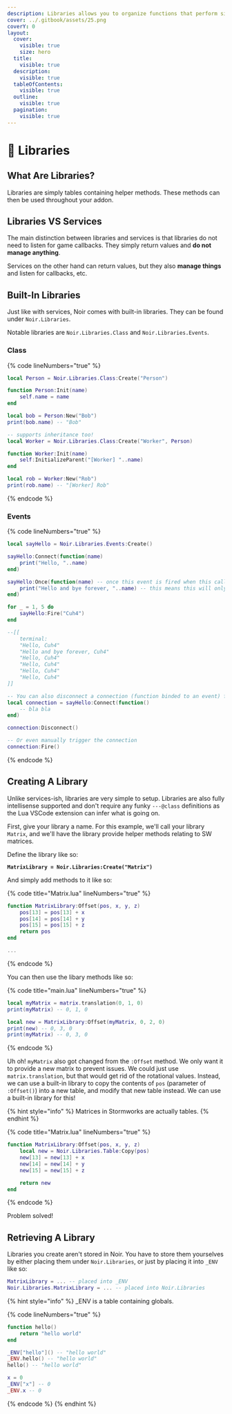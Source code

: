 ```yaml
---
description: Libraries allows you to organize functions that perform similar actions.
cover: ../.gitbook/assets/25.png
coverY: 0
layout:
  cover:
    visible: true
    size: hero
  title:
    visible: true
  description:
    visible: true
  tableOfContents:
    visible: true
  outline:
    visible: true
  pagination:
    visible: true
---
```


# 📖 Libraries

## What Are Libraries?

Libraries are simply tables containing helper methods. These methods can then be used throughout your addon.

## Libraries VS Services

The main distinction between libraries and services is that libraries do not need to listen for game callbacks. They simply return values and **do not manage anything**.

Services on the other hand can return values, but they also **manage things** and listen for callbacks, etc.

## Built-In Libraries

Just like with services, Noir comes with built-in libraries. They can be found under `Noir.Libraries`.

Notable libraries are `Noir.Libraries.Class` and `Noir.Libraries.Events`.

### Class

{% code lineNumbers="true" %}
```lua
local Person = Noir.Libraries.Class:Create("Person")

function Person:Init(name)
    self.name = name
end

local bob = Person:New("Bob")
print(bob.name) -- "Bob"

-- supports inheritance too!
local Worker = Noir.Libraries.Class:Create("Worker", Person)

function Worker:Init(name)
    self:InitializeParent("[Worker] "..name)
end

local rob = Worker:New("Rob")
print(rob.name) -- "[Worker] Rob"
```
{% endcode %}

### Events

{% code lineNumbers="true" %}
```lua
local sayHello = Noir.Libraries.Events:Create()

sayHello:Connect(function(name)
    print("Hello, "..name)
end)

sayHello:Once(function(name) -- once this event is fired when this callback is listening, the callback gets disconnected
    print("Hello and bye forever, "..name) -- this means this will only run once
end)

for _ = 1, 5 do
    sayHello:Fire("Cuh4")
end

--[[
    terminal:
    "Hello, Cuh4"
    "Hello and bye forever, Cuh4"
    "Hello, Cuh4"
    "Hello, Cuh4"
    "Hello, Cuh4"
    "Hello, Cuh4"
]]

-- You can also disconnect a connection (function binded to an event) from an event
local connection = sayHello:Connect(function()
    -- bla bla
end)

connection:Disconnect()

-- Or even manually trigger the connection
connection:Fire()
```
{% endcode %}

## Creating A Library

Unlike services-ish, libraries are very simple to setup. Libraries are also fully intellisense supported and don't require any funky `---@class` definitions as the Lua VSCode extension can infer what is going on.

First, give your library a name. For this example, we'll call your library `Matrix`, and we'll have the library provide helper methods relating to SW matrices.

Define the library like so:

<pre class="language-lua" data-title="Matrix.lua" data-line-numbers><code class="lang-lua"><strong>MatrixLibrary = Noir.Libraries:Create("Matrix")
</strong></code></pre>

And simply add methods to it like so:

{% code title="Matrix.lua" lineNumbers="true" %}
```lua
function MatrixLibrary:Offset(pos, x, y, z)
    pos[13] = pos[13] + x
    pos[14] = pos[14] + y
    pos[15] = pos[15] + z
    return pos
end

...
```
{% endcode %}

You can then use the libary methods like so:

{% code title="main.lua" lineNumbers="true" %}
```lua
local myMatrix = matrix.translation(0, 1, 0)
print(myMatrix) -- 0, 1, 0

local new = MatrixLibrary:Offset(myMatrix, 0, 2, 0)
print(new) -- 0, 3, 0
print(myMatrix) -- 0, 3, 0
```
{% endcode %}

Uh oh! `myMatrix` also got changed from the `:Offset` method. We only want it to provide a new matrix to prevent issues. We could just use `matrix.translation`, but that would get rid of the rotational values. Instead, we can use a built-in library to copy the contents of `pos` (parameter of `:Offset()`) into a new table, and modify that new table instead. We can use a built-in library for this!

{% hint style="info" %}
Matrices in Stormworks are actually tables.
{% endhint %}

{% code title="Matrix.lua" lineNumbers="true" %}
```lua
function MatrixLibrary:Offset(pos, x, y, z)
    local new = Noir.Libraries.Table:Copy(pos)
    new[13] = new[13] + x
    new[14] = new[14] + y
    new[15] = new[15] + z

    return new
end
```
{% endcode %}

Problem solved!

## Retrieving A Library

Libraries you create aren't stored in Noir. You have to store them yourselves by either placing them under `Noir.Libraries`, or just by placing it into `_ENV` like so:

```lua
MatrixLibrary = ... -- placed into _ENV
Noir.Libraries.MatrixLibrary = ... -- placed into Noir.Libraries
```

{% hint style="info" %}
\_ENV is a table containing globals.

{% code lineNumbers="true" %}
```lua
function hello()
    return "hello world"
end

_ENV["hello"]() -- "hello world"
_ENV.hello() -- "hello world"
hello() -- "hello world"

x = 0
_ENV["x"] -- 0
_ENV.x -- 0
```
{% endcode %}
{% endhint %}
